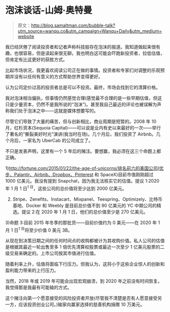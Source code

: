 # 泡沫谈话-山姆·奥特曼

> 原文：<http://blog.samaltman.com/bubble-talk?utm_source=wanqu.co&utm_campaign=Wanqu+Daily&utm_medium=website>

我已经厌倦了阅读投资者和记者声称科技股存在泡沫的报道。我知道做起来很有趣，也很容易，但是读起来很无聊。我也明白这可能会吓跑新投资者，拉低估值，但肯定有比这更好的获胜方式。

比起市场状况，我更喜欢阅读公司正在做的事情。投资者和专家们对调整的乐观预期并没有以任何有意义的方式帮助世界变得更好。

认为公司定价过高的投资者总是可以不投资。最终，市场会找到它的清算价格。

我对泡沫相当偏执，但事情仍然感觉合理(感觉最不合理的是一些早期估值，但这只是少量资本，仍然不是我所说的“泡沫”)。甚至我自己最近的评论也被误解为声称我们处于泡沫之中——这就是媒体想要写的。

尽管它们导致了大量的痛苦，但与创新相比，商业周期是短暂的。2008 年 10 月，红杉资本(Sequoia Capital)——可以说是业内有史以来最好的一次——举行了著名的“撕裂美好时光”演讲(我当时在场)。几个月后，我们投资了 Airbnb。几个月后，一家名为 UberCab 的公司成立了。

不只是发表声明，这里有一个 5 年后的赌注。要想赢，我必须在这三个命题上都正确。

1)http://fortune.com/2015/01/22/the-age-of-unicorns/排名前六的美国公司(优步、Palantir、Airbnb、Dropbox、Pinterest 和 SpaceX)目前市值刚刚超过 1000 亿美元。我没有提到 Snapchat，因为我无法核实它的估值。提议 1:2020 年 1 月 1 日<sup>1 日</sup>，这些公司的总价值将至少达到 2000 亿美元。

2) Stripe、Zenefits、Instacart、Mixpanel、Teespring、Optimizely、比特币基地、Docker 和 Weebly 是目前总价值不到 90 亿美元的 YC 中期公司的精选。提议 2:在 2020 年 1 月 1 日，他们的总价值至少是 270 亿美元。

3)命题 3:目前 2015 年冬季的那批货——目前价值约为 0 美元——在 2020 年 1 月 1 日<sup>1 日</sup>将至少价值 0 美元 3B。

从现在到决策日期之间的任何时间点的收购都被计为其收购价值。私人公司的估值是根据其最近一轮出售至多 1 倍优先清算权股票或最近一次至少 1 亿美元股票的二级交易来确定的。上市公司按其市值进行估值。

随着利率上升，估值将面临下行压力。但我认为，这将小于这些企业惊人的创新和盈利能力带来的上行压力。

当然，2018 年或 2019 年可能会出现宏观崩溃，到 2020 年之前没有时间恢复。我觉得那是我最有可能输的方式。

这个赌注向第一个愿意接受的风险投资者开放(尽管我不清楚是否有人愿意接受另一方，应该投资创业公司。)输家向赢家选择的慈善机构捐赠 10 万美元。